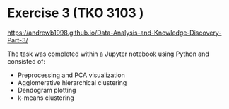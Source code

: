 # Exercise 3 (TKO 3103 )
https://andrewb1998.github.io/Data-Analysis-and-Knowledge-Discovery-Part-3/

The task was completed within a Jupyter notebook using Python and consisted of:
- Preprocessing and PCA visualization
- Agglomerative hierarchical clustering
- Dendogram plotting
- k-means clustering

